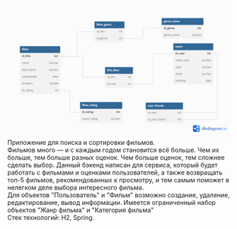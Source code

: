![](https://github.com/Sergey19911991/java-filmorate/raw/main/Untitled.png)  
 Приложение для поиска и сортировки фильмов.  
 Фильмов много — и с каждым годом становится всё больше. Чем их больше, тем больше разных оценок. Чем больше оценок, тем сложнее сделать выбор. Данный бэкенд написан для сервиса, который будет работать с фильмами и оценками пользователей, а также возвращать топ-5 фильмов, рекомендованных к просмотру, и тем самым поможет в нелегком деле выбора интересного фильма.  
Для объектов "Пользователь" и "Фильм" возможно создание, удаление, редактирование, вывод информации. Имеется ограниченный набор объектов "Жанр фильма" и "Категория фильма"  
Стек технологий: H2, Spring.
